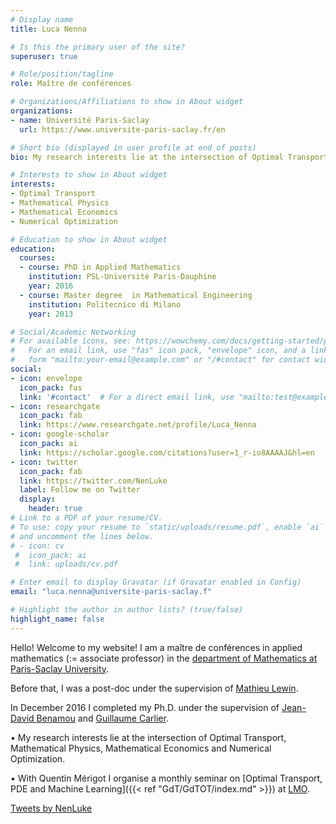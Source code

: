 ```yaml
---
# Display name
title: Luca Nenna

# Is this the primary user of the site?
superuser: true

# Role/position/tagline
role: Maître de conférences

# Organizations/Affiliations to show in About widget
organizations:
- name: Université Paris-Saclay
  url: https://www.universite-paris-saclay.fr/en

# Short bio (displayed in user profile at end of posts)
bio: My research interests lie at the intersection of Optimal Transport, Mathematical Physics, Mathematical Economics and Numerical Analysis

# Interests to show in About widget
interests:
- Optimal Transport
- Mathematical Physics
- Mathematical Economics
- Numerical Optimization

# Education to show in About widget
education:
  courses:
  - course: PhD in Applied Mathematics
    institution: PSL-Université Paris-Dauphine
    year: 2016
  - course: Master degree  in Mathematical Engineering
    institution: Politecnico di Milano
    year: 2013

# Social/Academic Networking
# For available icons, see: https://wowchemy.com/docs/getting-started/page-builder/#icons
#   For an email link, use "fas" icon pack, "envelope" icon, and a link in the
#   form "mailto:your-email@example.com" or "/#contact" for contact widget.
social:
- icon: envelope
  icon_pack: fas
  link: '#contact'  # For a direct email link, use "mailto:test@example.org".
- icon: researchgate
  icon_pack: fab
  link: https://www.researchgate.net/profile/Luca_Nenna
- icon: google-scholar
  icon_pack: ai
  link: https://scholar.google.com/citations?user=1_r-io8AAAAJ&hl=en
- icon: twitter
  icon_pack: fab
  link: https://twitter.com/NenLuke
  label: Follow me on Twitter
  display:
    header: true
# Link to a PDF of your resume/CV.
# To use: copy your resume to `static/uploads/resume.pdf`, enable `ai` icons in `params.toml`, 
# and uncomment the lines below.
# - icon: cv
 #  icon_pack: ai
 #  link: uploads/cv.pdf

# Enter email to display Gravatar (if Gravatar enabled in Config)
email: "luca.nenna@universite-paris-saclay.f"

# Highlight the author in author lists? (true/false)
highlight_name: false
---
```


Hello! Welcome to my website!
I am a maître de conférences in applied mathematics (:= associate professor) in the [department of Mathematics at Paris-Saclay University](https://www.imo.universite-paris-saclay.fr/en/). 

Before that, I was a post-doc under the supervision of [Mathieu Lewin](https://www.ceremade.dauphine.fr/%7Elewin/).

In December 2016 I completed my Ph.D. under the supervision of [Jean-David Benamou](https://who.rocq.inria.fr/Jean-David.Benamou/) and [Guillaume Carlier](https://www.ceremade.dauphine.fr/~carlier/).

$\bullet$ My research interests lie at the intersection of Optimal Transport, Mathematical Physics, Mathematical Economics and Numerical Optimization.

$\bullet$ With Quentin Mérigot I organise a monthly seminar on [Optimal Transport, PDE and Machine Learning]({{< ref "GdT/GdTOT/index.md" >}}) at [LMO](https://www.imo.universite-paris-saclay.fr/en/). 

<a class="twitter-timeline" data-height="300" data-theme="light" href="https://twitter.com/NenLuke?ref_src=twsrc%5Etfw">Tweets by NenLuke</a> <script async src="https://platform.twitter.com/widgets.js" charset="utf-8"></script>